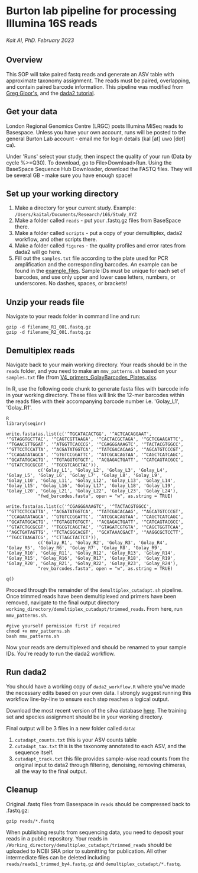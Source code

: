 # Burton lab pipeline for processing Illumina 16S reads
###### Kait Al, PhD. February 2023

## Overview

This SOP will take paired fastq reads and generate an ASV table with approximate taxonomy assignment. The reads must be paired, overlapping, and contain paired barcode information.
This pipeline was modified from [Greg Gloor's](https://github.com/ggloor/miseq_bin), and the [dada2 tutorial](https://benjjneb.github.io/dada2/tutorial.html).

## Get your data

London Regional Genomics Centre (LRGC) posts Illumina MiSeq reads to Basespace. Unless you have your own account, runs will be posted to the general Burton Lab account - email me for login details (kal [at] uwo [dot] ca).

Under 'Runs' select your study, then inspect the quality of your run (Data by cycle %>=Q30). To download, go to File>Download>Run. Using the BaseSpace Sequence Hub Downloader, download the FASTQ files. They will be several GB - make sure you have enough space!

## Set up your working directory

1. Make a directory for your current study. Example: `/Users/kaital/Documents/Research/16S/Study_XYZ`
2. Make a folder called `reads` - put your .fastq.gz files from BaseSpace there.
3. Make a folder called `scripts` - put a copy of your demultiplex, dada2 workflow, and other scripts there.
4. Make a folder called `figures` - the quality profiles and error rates from dada2 will go here.
5. Fill out the `samples.txt` file according to the plate used for PCR amplification and the corresponding barcodes. An example can be found in the [example_files](example_files). Sample IDs must be unique for each set of barcodes, and use only upper and lower case letters, numbers, or underscores. No dashes, spaces, or brackets!

## Unzip your reads file

Navigate to your reads folder in command line and run:
```
gzip -d filename_R1_001.fastq.gz
gzip -d filename_R2_001.fastq.gz
```

## Demultiplex reads

Navigate back to your main working directory. Your reads should be in the `reads` folder, and you need to make an `mmv_patterns.sh` based on your `samples.txt` file (from [V4_primers_GolayBarcodes_Plates.xlsx](V4_primers_GolayBarcodes_Plates.xlsx).

In R, use the following code chunk to generate fasta files with barcode info in your working directory.
These files will link the 12-mer barcodes within the reads files with their accompanying barcode number i.e. 'Golay_L1', 'Golay_R1'.
```
R
library(seqinr)

write.fasta(as.list(c('^TGCATACACTGG', '^ACTCACAGGAAT', '^GTAGGTGCTTAC', '^CAGTCGTTAAGA', '^CACTACGCTAGA', '^GCTCGAAGATTC', '^TGAACGTTGGAT', '^ATGGTTCACCCG', '^CGAGGGAAAGTC', '^TACTACGTGGCC', '^GTTCCTCCATTA', '^ACGATATGGTCA', '^TATCGACACAAG', '^AGCATGTCCCGT', '^CCAGATATAGCA', '^GTGTCCGGATTC', '^ATCGCACAGTAA', '^CAGCTCATCAGC', '^GCATATGCACTG', '^TGTAGGTGTGCT', '^ACGAGACTGATT', '^CATCAGTACGCC', '^GTATCTGCGCGT', '^TGCGTCAGCTAC')),
            c('Golay_L1', 'Golay_L2', 'Golay_L3', 'Golay_L4', 'Golay_L5', 'Golay_L6', 'Golay_L7', 'Golay_L8', 'Golay_L9', 'Golay_L10', 'Golay_L11', 'Golay_L12', 'Golay_L13', 'Golay_L14', 'Golay_L15', 'Golay_L16', 'Golay_L17', 'Golay_L18', 'Golay_L19', 'Golay_L20', 'Golay_L21', 'Golay_L22', 'Golay_L23', 'Golay_L24'),
            "fwd_barcodes.fasta", open = "w", as.string = TRUE)

write.fasta(as.list(c('^CGAGGGAAAGTC', '^TACTACGTGGCC', '^GTTCCTCCATTA', '^ACGATATGGTCA', '^TATCGACACAAG', '^AGCATGTCCCGT', '^CCAGATATAGCA', '^GTGTCCGGATTC', '^ATCGCACAGTAA', '^CAGCTCATCAGC', '^GCATATGCACTG', '^TGTAGGTGTGCT', '^ACGAGACTGATT', '^CATCAGTACGCC', '^GTATCTGCGCGT', '^TGCGTCAGCTAC', '^GTAGATCGTGTA', '^CAGCTGGTTCAA', '^AGCTGATAGTTG', '^TCTACGGCACGT', '^GCATAAACGACT', '^AAGGCGCTCCTT', '^TGCCTAAGATCG', '^CTTAGCTACTCT')),
            c('Golay_R1', 'Golay_R2', 'Golay_R3', 'Golay_R4', 'Golay_R5', 'Golay_R6', 'Golay_R7', 'Golay_R8', 'Golay_R9', 'Golay_R10', 'Golay_R11', 'Golay_R12', 'Golay_R13', 'Golay_R14', 'Golay_R15', 'Golay_R16', 'Golay_R17', 'Golay_R18', 'Golay_R19', 'Golay_R20', 'Golay_R21', 'Golay_R22', 'Golay_R23', 'Golay_R24'),
            "rev_barcodes.fasta", open = "w", as.string = TRUE)

q()
```
Proceed through the remainder of the `demultiplex_cutadapt.sh` pipeline.
Once trimmed reads have been demultiplexed and primers have been removed, navigate to the final output directory `working_directory/demultiplex_cutadapt/trimmed_reads`. From here, run `mmv_patterns.sh`.

```
#give yourself permission first if required
chmod +x mmv_patterns.sh
bash mmv_patterns.sh
```
Now your reads are demultiplexed and should be renamed to your sample IDs. You're ready to run the dada2 workflow.

## Run dada2

You should have a working copy of `dada2_workflow.R` where you've made the necessary edits based on your own data. I strongly suggest running this workflow line-by-line to ensure each step reaches a logical output.

Download the most recent version of the silva database [here](https://zenodo.org/record/4587955#.Y-7XNS370bk). The training set and species assignment should be in your working directory.

Final output will be 3 files in a new folder called `data`:
1. `cutadapt_counts.txt` this is your ASV counts table
2. `cutadapt_tax.txt` this is the taxonomy annotated to each ASV, and the sequence itself.
3. `cutadapt_track.txt` this file provides sample-wise read counts from the original input to data2 through filtering, denoising, removing chimeras, all the way to the final output.

## Cleanup

Original .fastq files from Basespace in `reads` should be compressed back to .fastq.gz:
```
gzip reads/*.fastq
```
When publishing results from sequencing data, you need to deposit your reads in a public repository. Your reads in `/Working_directory/demultiplex_cutadapt/trimmed_reads` should be uploaded to NCBI SRA prior to submitting for publication. 
All other intermediate files can be deleted including `reads/reads1_trimmed_by4.fastq.gz` and `demultiplex_cutadapt/*.fastq`.
